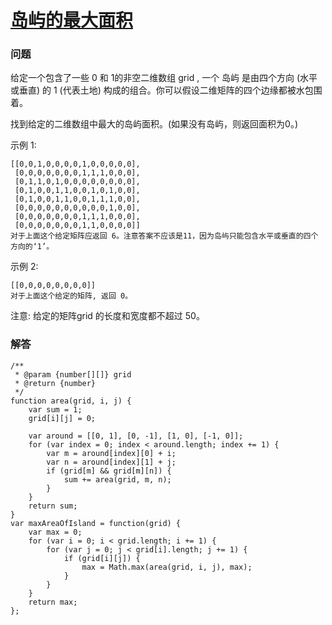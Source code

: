 # [岛屿的最大面积](https://leetcode-cn.com/problems/max-area-of-island)

### 问题

给定一个包含了一些 0 和 1的非空二维数组 grid , 一个 岛屿 是由四个方向 (水平或垂直) 的 1 (代表土地) 构成的组合。你可以假设二维矩阵的四个边缘都被水包围着。

找到给定的二维数组中最大的岛屿面积。(如果没有岛屿，则返回面积为0。)

示例 1:

```
[[0,0,1,0,0,0,0,1,0,0,0,0,0],
 [0,0,0,0,0,0,0,1,1,1,0,0,0],
 [0,1,1,0,1,0,0,0,0,0,0,0,0],
 [0,1,0,0,1,1,0,0,1,0,1,0,0],
 [0,1,0,0,1,1,0,0,1,1,1,0,0],
 [0,0,0,0,0,0,0,0,0,0,1,0,0],
 [0,0,0,0,0,0,0,1,1,1,0,0,0],
 [0,0,0,0,0,0,0,1,1,0,0,0,0]]
对于上面这个给定矩阵应返回 6。注意答案不应该是11，因为岛屿只能包含水平或垂直的四个方向的‘1’。
```
示例 2:

```
[[0,0,0,0,0,0,0,0]]
对于上面这个给定的矩阵, 返回 0。
```

注意: 给定的矩阵grid 的长度和宽度都不超过 50。

### 解答

```
/**
 * @param {number[][]} grid
 * @return {number}
 */
function area(grid, i, j) {
    var sum = 1;
    grid[i][j] = 0;

    var around = [[0, 1], [0, -1], [1, 0], [-1, 0]];
    for (var index = 0; index < around.length; index += 1) {
        var m = around[index][0] + i;
        var n = around[index][1] + j;
        if (grid[m] && grid[m][n]) {
            sum += area(grid, m, n);
        }
    }
    return sum;
}
var maxAreaOfIsland = function(grid) {
    var max = 0;
    for (var i = 0; i < grid.length; i += 1) {
        for (var j = 0; j < grid[i].length; j += 1) {
            if (grid[i][j]) {
                max = Math.max(area(grid, i, j), max);
            }
        }
    }
    return max;
};
```

